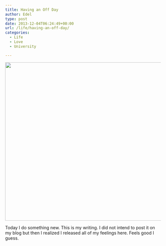 ```yaml
---
title: Having an Off Day
author: Edel
type: post
date: 2013-12-04T06:24:49+00:00
url: /life/having-an-off-day/
categories:
  - Life
  - Love
  - University

---
```

<div class="center-block">
  <div class="media">
    <img src="http://scattered.me/wp-content/uploads/2013/12/Scan.png" alt="" width="600" class="img-responsive" height="513" />
  </div>
</div>

Today I do something new. This is my writing. I did not intend to post it on my blog but then I realized I released all of my feelings here. Feels good I guess.


